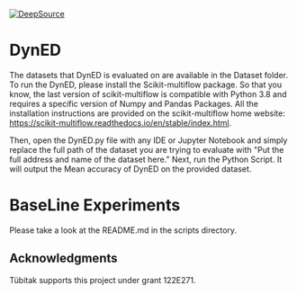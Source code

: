 [![DeepSource](https://app.deepsource.com/gh/soheilabadifard/DynED.svg/?label=active+issues&show_trend=true&token=o4DHpyfp0usOBhkJM5DPUbyL)](https://app.deepsource.com/gh/soheilabadifard/DynED/?ref=repository-badge)
# DynED
The datasets that DynED is evaluated on are available in the Dataset folder.
To run the DynED, please install the Scikit-multiflow package. So that you know, the last version of scikit-multiflow is compatible with Python 3.8 and requires a specific version of Numpy and Pandas Packages. All the installation instructions are provided on the scikit-multiflow home website: https://scikit-multiflow.readthedocs.io/en/stable/index.html.


Then, open the DynED.py file with any IDE or Jupyter Notebook and simply replace the full path of the dataset you are trying to evaluate with "Put the full address and name of the dataset here."
Next, run the Python Script. It will output the Mean accuracy of DynED on the provided dataset.

# BaseLine Experiments
Please take a look at the README.md in the scripts directory.


## Acknowledgments

Tübitak supports this project under grant 122E271.
